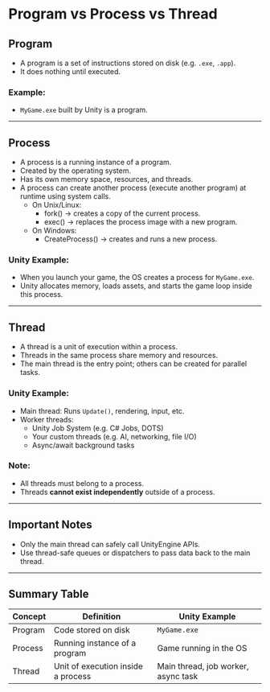 # Program vs Process vs Thread

## Program
- A program is a set of instructions stored on disk (e.g. `.exe`, `.app`).
- It does nothing until executed.

### Example:
- `MyGame.exe` built by Unity is a program.

---

## Process
- A process is a running instance of a program.
- Created by the operating system.
- Has its own memory space, resources, and threads.
- A process can create another process (execute another program) at runtime using system calls.
    - On Unix/Linux:
        - fork() → creates a copy of the current process.
        - exec() → replaces the process image with a new program.
    - On Windows:
        - CreateProcess() → creates and runs a new process.

### Unity Example:
- When you launch your game, the OS creates a process for `MyGame.exe`.
- Unity allocates memory, loads assets, and starts the game loop inside this process.

---

## Thread
- A thread is a unit of execution within a process.
- Threads in the same process share memory and resources.
- The main thread is the entry point; others can be created for parallel tasks.

### Unity Example:
- Main thread: Runs `Update()`, rendering, input, etc.
- Worker threads:
  - Unity Job System (e.g. C# Jobs, DOTS)
  - Your custom threads (e.g. AI, networking, file I/O)
  - Async/await background tasks

### Note:
- All threads must belong to a process.
- Threads **cannot exist independently** outside of a process.

---

## Important Notes
- Only the main thread can safely call UnityEngine APIs.
- Use thread-safe queues or dispatchers to pass data back to the main thread.

---

## Summary Table

| Concept   | Definition                         | Unity Example                         |
|-----------|-------------------------------------|----------------------------------------|
| Program   | Code stored on disk                 | `MyGame.exe`                           |
| Process   | Running instance of a program       | Game running in the OS                 |
| Thread    | Unit of execution inside a process  | Main thread, job worker, async task    |
